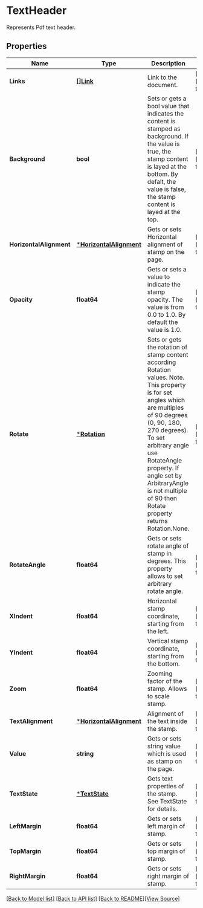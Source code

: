# TextHeader
Represents Pdf text header.

## Properties
Name | Type | Description | Notes
------------ | ------------- | ------------- | -------------
**Links** | [**[]Link**](Link.md) | Link to the document. | [optional] [default to null]
**Background** | **bool** | Sets or gets a bool value that indicates the content is stamped as background. If the value is true, the stamp content is layed at the bottom. By defalt, the value is false, the stamp content is layed at the top. | [optional] [default to null]
**HorizontalAlignment** | [***HorizontalAlignment**](HorizontalAlignment.md) | Gets or sets Horizontal alignment of stamp on the page.  | [optional] [default to null]
**Opacity** | **float64** | Gets or sets a value to indicate the stamp opacity. The value is from 0.0 to 1.0. By default the value is 1.0. | [optional] [default to null]
**Rotate** | [***Rotation**](Rotation.md) | Sets or gets the rotation of stamp content according Rotation values. Note. This property is for set angles which are multiples of 90 degrees (0, 90, 180, 270 degrees). To set arbitrary angle use RotateAngle property.  If angle set by ArbitraryAngle is not multiple of 90 then Rotate property returns Rotation.None. | [optional] [default to null]
**RotateAngle** | **float64** | Gets or sets rotate angle of stamp in degrees. This property allows to set arbitrary rotate angle.  | [optional] [default to null]
**XIndent** | **float64** | Horizontal stamp coordinate, starting from the left. | [optional] [default to null]
**YIndent** | **float64** | Vertical stamp coordinate, starting from the bottom. | [optional] [default to null]
**Zoom** | **float64** | Zooming factor of the stamp. Allows to scale stamp. | [optional] [default to null]
**TextAlignment** | [***HorizontalAlignment**](HorizontalAlignment.md) | Alignment of the text inside the stamp. | [optional] [default to null]
**Value** | **string** | Gets or sets string value which is used as stamp on the page. | [optional] [default to null]
**TextState** | [***TextState**](TextState.md) | Gets text properties of the stamp. See TextState for details. | [optional] [default to null]
**LeftMargin** | **float64** | Gets or sets left margin of stamp. | [optional] [default to null]
**TopMargin** | **float64** | Gets or sets top margin of stamp. | [optional] [default to null]
**RightMargin** | **float64** | Gets or sets right margin of stamp. | [optional] [default to null]

[[Back to Model list]](../README.md#documentation-for-models) [[Back to API list]](../README.md#documentation-for-api-endpoints) [[Back to README]](../README.md)[[View Source]](../text_header.go)


